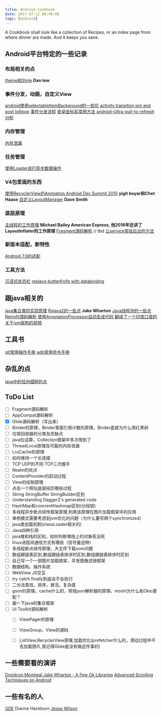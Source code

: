 ```yaml
---
title: Android Cookbook
date: 2017-07-12 08:40:08
tags: [android]
---
```


A Cookbook shall look like a collection of Recipes, or an index page from where dinner are made. And it keeps you sane.

<!--more-->

## Android平台特定的一些记录

### 布局相关的点
[theme和Style](http://haldir65.github.io/2016/10/10/theme-versus-style/)  **Dan lew**



### 事件分发，动画，自定义View
[android使用selectableItemBackground的一些坑](http://haldir65.github.io/2016/09/23/selectableItemBackground-foreground/)
[activity transition pre and post lollipop](http://haldir65.github.io/2016/09/27/activity-transition-pre-and-post-lollipop/)
[事件分发流程](http://haldir65.github.io/2016/10/06/touch-event-distribution/)
[安卓坐标系常用方法](http://haldir65.github.io/2016/10/13/2016-10-13-Android-coordinate-System/)
[android-Ultra-pull-to-refresh分析](http://haldir65.github.io/2016/10/24/2016-10-24-a-peek-on-pull-to-refresh/)


### 内存管理
[内存泄漏](http://haldir65.github.io/2016/09/18/android-inner-class-leak/)


### 任务管理
[使用Loader进行异步数据操作](http://haldir65.github.io/2016/10/15/2016-10-15-using-loader-in-android-app/)

### V4包里面的东西
[使用RecyclerView的Animation Android Dev Summit 2015](http://haldir65.github.io/2016/10/20/2016-10-20-RecyclerViewAnimationStuff/)   **yigit boyar和Chet Haase**
[自定义LayoutManager](http://haldir65.github.io/2016/10/20/2016-10-20-write-your-own-layoutmanager/)  **Dave Smith**


### 底层原理
[主线程的工作原理](http://haldir65.github.io/2016/10/12/2016-10-12-How-the-mainThread-work/) **Michael Bailey American Express, 他2016年还讲了LayoutInflater的工作原理**
[Fragment源码解析](http://haldir65.github.io/2017/07/12/2017-07-12-fragment-decoded/)   // tbd
[让service常驻后台的方法](http://haldir65.github.io/2016/10/20/2016-10-20-android-dirty-code/)

### 新版本适配，新特性
[Android 7.0的适配](http://haldir65.github.io/2016/10/08/android-7-0-new-features/)

### 工具方法
[沉浸式状态栏](http://haldir65.github.io/2016/10/14/2016-10-14-Android-translucent-status-bar/)
[replace butterKnife with databinding](http://haldir65.github.io/2016/09/22/replace-butterKnife-with-databinding/)




## 跟java相关的
[java集合类的实现原理](http://haldir65.github.io/2017/06/25/2017-06-12-Collections-Refuled-by-Stuart-Marks/)
[Rxjava2的一些点](http://haldir65.github.io/2017/04/23/2017-04-23-rxjava2-for-android/) **Jake Wharton**
[Java线程池的一些点](http://haldir65.github.io/2017/04/30/2017-04-30-concurrency-and-beyond/)
[Retrofit源码解析](http://haldir65.github.io/2017/07/01/2017-07-01-it-began-with-a-few-bits/)
[使用AnnotationProcessor自动生成代码](http://haldir65.github.io/2016/12/31/2016-12-31-Eliminating-BoilPlate-AnnotationProcessor/)
[翻译了一个印度口音的关于jvm架构的视频](http://haldir65.github.io/2017/05/24/2017-05-24-jvm-architecture/)



## 工具书
[git常用操作手册](http://haldir65.github.io/2016/09/27/git-manual/)
[adb常用命令手册](http://haldir65.github.io/2016/12/10/2016-12-10-adb-command/)

## 杂乱的点
[java中的任何细碎的点](http://haldir65.github.io/2017/06/17/2017-06-17-tiny-details-in-java/)


## ToDo List
- [ ] Fragment源码解析
- [ ] AppCompat源码解析
- [X] Glide源码解析（写出来）
- [ ] Binder的原理，Binder里面引用计数的原理，Binder底层为什么用红黑树
- [ ] 垃圾回收器的分类及优缺点
- [ ] java位运算，Collection框架中多次用到了
- [ ] ThreadLocal原理及可能的内存泄漏
- [ ] LruCache的原理
- [ ] 如何维持一个长连接
- [ ] TCP UDP的不同 TCP三次握手
- [ ] Realm的优点
- [ ] ContentProvider的启动过程
- [ ] View的绘制原理
- [ ] 点击一个网址底层经历哪些过程
- [ ] String StringBuffer StringBuilder区别
- [ ] Understanding Dagger2's generated code
- [ ] HashMap和conrrentHashmap区别(分段锁)
- [ ] 多线程异步断点续传框架原理,利用该原理在图片加载框架中的应用
- [ ] 单例模式需要考虑到jvm优化的问题（为什么要写两个synchronized）
- [ ] java类加载机制(classLoader相关的)
- [ ] Java四种引用
- [ ] java堆和栈的区别，如何判断堆栈上的对象死没死
- [ ] linux进程间通信方式有哪些（信号量这种）
- [ ] 多线程断点续传原理，大文件下载oom问题
- [ ] 数组跟链表区别,数组跟链表排序时区别,数组跟链表排序时区别
- [ ] 自己写一个一部图片加载框架，并发图像滤镜框架
- [ ] 数据结构，操作系统
- [ ] WebView JS交互
- [ ] try catch finally到底会不会执行
- [ ] 二分法查找，排序，冒泡，复杂度
- [ ] gson的原理，cache什么的，常规json解析器的原理，moshi为什么和Okio更配？
- [ ] 画一下java的集合框架
- [ ] UI Toolkit源码解析
    - [ ] ViewPager的原理
    - [ ] ViewGroup，View的源码
    - [ ] ListView,RecyclerView原理,加载优化(prefetcher什么的，滑动过程中不去加载图片,我记得Glide是没有做这件事的)



## 一些需要看的演讲
[Droidcon Montreal Jake Wharton - A Few Ok Libraries](https://www.youtube.com/watch?v=WvyScM_S88c)
[Advanced Scrolling Techniques on Android](https://www.youtube.com/watch?v=N3J4ZFiR_3Q)

## 一些有名的人
[GDE](https://developers.google.com/experts/all/technology/android) 
Dianne Hackborn
[Jesse Wilson](https://github.com/swankjesse)






